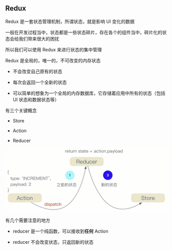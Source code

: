 ## Redux

Redux 是一套状态管理机制，所谓状态，就是影响 UI 变化的数据

一般在开发过程当中，状态都是一些状态碎片，存在各个的组件当中，碎片化的状态会给我们带来很大的困扰

所以我们可以使用 Redux 来进行状态的集中管理

Redux 是全局的，唯一的，不可改变的内存状态

* 不会改变自己原有的状态

* 每次会返回一个全新的状态

* 可以简单的想象为一个全局的内存数据库，它存储着应用中所有的状态（包括 UI 状态和数据状态等）

有三个关键概念

* Store

* Action

* Reducer

![redux](redux.png)

有几个需要注意的地方

* reducer 是一个纯函数，可以接收到**任何** Action

* reducer 不会改变状态，只返回新的状态